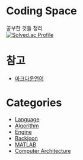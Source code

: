 
# Coding Space
공부한 것들 정리   
[![Solved.ac Profile](http://mazassumnida.wtf/api/generate_badge?boj=hrcho0331)](https://solved.ac/hrcho0331)

# 참고
+ [마크다운언어](/MarkDown/README.md)

# Categories
+ [Language](/Language/README.md)
+ [Algorithm](/Algorithm/README.md)
+ [Engine](/Engine/README.md)
+ [Backjoon](/BackJoon/README.md)
+ [MATLAB](/MATLAB)
+ [Computer Architecture](/ComputerArchitecture/README.md)
